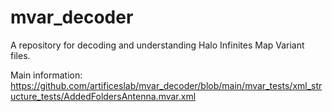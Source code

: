 # mvar_decoder
A repository for decoding and understanding Halo Infinites Map Variant files.

Main information: https://github.com/artificeslab/mvar_decoder/blob/main/mvar_tests/xml_structure_tests/AddedFoldersAntenna.mvar.xml
